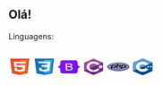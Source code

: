 ## Olá!

Linguagens:

<div style="display: inline_block"><br>
  <img align="center" alt="html" height="30" width="40" src=https://raw.githubusercontent.com/devicons/devicon/6910f0503efdd315c8f9b858234310c06e04d9c0/icons/html5/html5-original.svg>
  <img align="center" alt="css" height="30" width="40" src=https://raw.githubusercontent.com/devicons/devicon/6910f0503efdd315c8f9b858234310c06e04d9c0/icons/css3/css3-original.svg>
  <img align="center" alt="bootstrap" height="30" width="40" src=https://raw.githubusercontent.com/devicons/devicon/6910f0503efdd315c8f9b858234310c06e04d9c0/icons/bootstrap/bootstrap-original.svg>
  <img align="center" alt="csharp" height="30" width="40" src=https://raw.githubusercontent.com/devicons/devicon/6910f0503efdd315c8f9b858234310c06e04d9c0/icons/csharp/csharp-original.svg>
  <img align="center" alt="php" height="30" width="40" src=https://raw.githubusercontent.com/devicons/devicon/6910f0503efdd315c8f9b858234310c06e04d9c0/icons/php/php-original.svg>
  <img align="center" alt="cplusplus" height="30" width="40" src=https://raw.githubusercontent.com/devicons/devicon/6910f0503efdd315c8f9b858234310c06e04d9c0/icons/cplusplus/cplusplus-original.svg>
</div>
  
  ##

